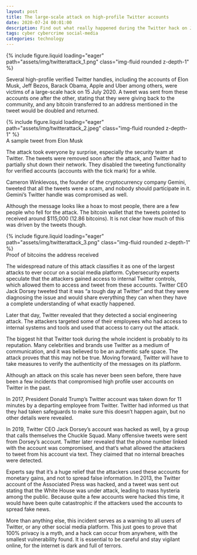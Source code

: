 ```yaml
---
layout: post
title: The large-scale attack on high-profile Twitter accounts
date: 2020-07-24 00:01:00
description: Find out what really happened during the Twitter hack on July 15 2020, and what this could mean for the company’s future
tags: cyber cybercrime social-media
categories: technology
---
```

<div class="row mt-3">
    <div class="col-sm mt-3 mt-md-0">
        {% include figure.liquid loading="eager" path="assets/img/twitterattack_1.png" class="img-fluid rounded z-depth-1" %}
    </div>
</div>

Several high-profile verified Twitter handles, including the accounts of Elon Musk, Jeff Bezos, Barack Obama, Apple and Uber among others, were victims of a large-scale hack on 15 July 2020. A tweet was sent from these accounts one after the other, stating that they were giving back to the community, and any bitcoin transferred to an address mentioned in the tweet would be doubled and returned.

<div class="row mt-3">
    <div class="col-sm mt-3 mt-md-0">
        {% include figure.liquid loading="eager" path="assets/img/twitterattack_2.jpeg" class="img-fluid rounded z-depth-1" %}
    </div>
</div>
<div class="caption">
    A sample tweet from Elon Musk
</div>

The attack took everyone by surprise, especially the security team at Twitter. The tweets were removed soon after the attack, and Twitter had to partially shut down their network. They disabled the tweeting functionality for verified accounts (accounts with the tick mark) for a while.

Cameron Winklevoss, the founder of the cryptocurrency company Gemini, tweeted that all the tweets were a scam, and nobody should participate in it. Gemini’s Twitter handle was compromised as well.

Although the message looks like a hoax to most people, there are a few people who fell for the attack. The bitcoin wallet that the tweets pointed to received around $115,000 (12.86 bitcoins). It is not clear how much of this was driven by the tweets though.

<div class="row mt-3">
    <div class="col-sm mt-3 mt-md-0">
        {% include figure.liquid loading="eager" path="assets/img/twitterattack_3.png" class="img-fluid rounded z-depth-1" %}
    </div>
</div>
<div class="caption">
    Proof of bitcoins the address received
</div>

The widespread nature of this attack classifies it as one of the largest attacks to ever occur on a social media platform. Cybersecurity experts speculate that the attackers gained access to internal Twitter controls, which allowed them to access and tweet from these accounts. Twitter CEO Jack Dorsey tweeted that it was “a tough day at Twitter” and that they were diagnosing the issue and would share everything they can when they have a complete understanding of what exactly happened.

Later that day, Twitter revealed that they detected a social engineering attack. The attackers targeted some of their employees who had access to internal systems and tools and used that access to carry out the attack.

The biggest hit that Twitter took during the whole incident is probably to its reputation. Many celebrities and brands use Twitter as a medium of communication, and it was believed to be an authentic safe space. The attack proves that this may not be true. Moving forward, Twitter will have to take measures to verify the authenticity of the messages on its platform.

Although an attack on this scale has never been seen before, there have been a few incidents that compromised high profile user accounts on Twitter in the past.

In 2017, President Donald Trump’s Twitter account was taken down for 11 minutes by a departing employee from Twitter. Twitter had informed us that they had taken safeguards to make sure this doesn’t happen again, but no other details were revealed.

In 2019, Twitter CEO Jack Dorsey’s account was hacked as well, by a group that calls themselves the Chuckle Squad. Many offensive tweets were sent from Dorsey’s account. Twitter later revealed that the phone number linked with the account was compromised, and that’s what allowed the attackers to tweet from his account via text. They claimed that no internal breaches were detected.

Experts say that it’s a huge relief that the attackers used these accounts for monetary gains, and not to spread false information. In 2013, the Twitter account of the Associated Press was hacked, and a tweet was sent out stating that the White House was under attack, leading to mass hysteria among the public. Because quite a few accounts were hacked this time, it would have been quite catastrophic if the attackers used the accounts to spread fake news.

More than anything else, this incident serves as a warning to all users of Twitter, or any other social media platform. This just goes to prove that 100% privacy is a myth, and a hack can occur from anywhere, with the smallest vulnerability found. It is essential to be careful and stay vigilant online, for the internet is dark and full of terrors.